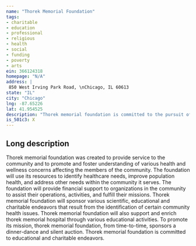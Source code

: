 ```yaml
---
name: "Thorek Memorial Foundation"
tags:
- charitable
- education
- professional
- religious
- health
- social
- funding
- poverty
- arts
ein: 366124318
homepage: "N/A"
address: |
 850 West Irving Park Road, \nChicago, IL 60613
state: "IL"
city: "Chicago"
lng: -87.65226
lat: 41.954525
description: "Thorek memorial foundation is committed to the pursuit of knowledge and understanding and financial support of the community health issues. Thorek memorial foundation from time to time sponsors scholarly lectures, presentations, and seminars. The foundation also provides support for educational activities in the community. "
is_501c3: X
---
```


## Long description

Thorek memorial foundation was created to provide service to the community and to promote and foster understanding of various health and wellness concerns affecting the members of the community. The foundation will use its resources to identify healthcare needs, improve population health, and address other needs within the community it serves. The foundation will provide financial support to organizations in the community to assist their operations, activities, and fulfill their missions. Thorek memorial foundation will sponsor various scientific, educational and charitable endeavors that result from the identification of certain community health issues. Thorek memorial foundation will also support and enrich thorek memorial hospital through various educational activities. To promote its mission, thorek memorial foundation, from time-to-time, sponsors a dinner-dance and silent auction. Thorek memorial foundation is committed to educational and charitable endeavors. 
